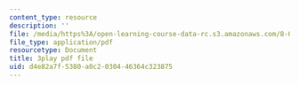 ```yaml
---
content_type: resource
description: ''
file: /media/https%3A/open-learning-course-data-rc.s3.amazonaws.com/8-01sc-classical-mechanics-fall-2016/d4e82a7f5380a0c2030446364c323875_w7z_z-lucyU.pdf
file_type: application/pdf
resourcetype: Document
title: 3play pdf file
uid: d4e82a7f-5380-a0c2-0304-46364c323875
---
```

